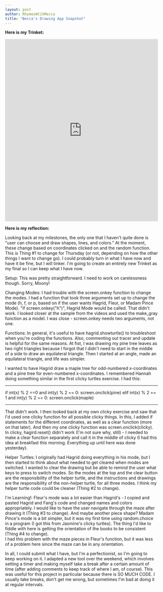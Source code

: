 ```yaml
---
layout: post
author: RhymesWtihMecca
title: "Becca's Drawing App Snapshot"
---
```


**Here is my Trinket:**

<iframe src="https://trinket.io/embed/python/efec14b438" width="100%" height="600" frameborder="0" marginwidth="0" marginheight="0" allowfullscreen></iframe>

**Here is my reflection:**

Looking back at my milestones, the only one that I haven't quite done is "user can choose and draw shapes, lines, and colors."  At the 
moment, these change based on coordinates clicked on and the random function.  This is Thing #1 to change for Thursday (or not, 
depending on how the other things I want to change go).  I could probably turn in what I have now and have it be fine, but I will 
tinker.  I'm going to create an entirely new Trinket as my final so I can keep what I have now.

Setup: This was pretty straightforward.  I need to work on carelessness though.  Sorry, Moony!

Changing Modes: I had trouble with the screen.onkey function to change the modes.  I had a function that took three arguments set up to
change the mode (h, f, or p, based on if the user wants Hagrid, Fleur, or Madam Pince Mode).  "if screen.onkey("h")", Hagrid Mode would 
be called. That didn't work.  I looked closer at the sample from the videos and used the make_gray function as a model.  I was close - 
screen.onkey needs two arguments, not one.

Functions: In general, it's useful to have hagrid.showturtle() to troubleshoot when you're coding the functions.  Also, 
commenting out tracer and update is helpful for the same reasons.  At fist, I was drawing my pine tree leaves as two right triangles 
because I forgot that I didn't need to start in the middle of a side to draw an equilateral triangle.  Then I started at an angle, 
made an equilateral triangle, and life was simpler.

I wanted to have Hagrid draw a maple tree for odd-numbered x-coordinates and a pine tree for even-numbered x-coordinates.  I remembered
Hannah doing something similar in the first clicky turtles exercise.  I had this:

---

  if int(x) % 2 ==0 and int(y) % 2 == 0:
     screen.onclick(pine)
  elif int(x) % 2 == 1 and int(y) % 2 == 0:
     screen.onclick(maple)

---

That didn't work.  I then looked back at my own clicky exercise and saw that I'd used one clicky function for all possible clicky things.
In this, I added if statements for the different coordinates, as well as a clear function (more on that later).  And then my one clicky 
function was screen.onclick(clicky).  In clicky, hagird.reset() didn't work (I'm not sure why, still) - I needed to make a clear 
function separately and call it in the middle of clicky (I had this idea at breakfast this morning.  Everything up until here
was done yesterday).  

Helper Turtles: I originally had Hagrid doing everything in his mode, but I then started to think about what needed to get cleared when
modes are switched.  I wanted to clear the drawing but be able to remind the user what keys to press to switch modes.  So the modes
at the top and the clear button are the responsibility of the helper turtle, and the instructions and drawings are the responsibility
of the non-helper turtle, for all three modes.  I think my helper turtle code could be cleaner (Thing #2 to change).

I'm Learning!: Fleur's mode was a lot easier than Hagrid's - I copied and pasted Hagrid and Fang's code and changed names and colors 
appropriately.  I would like to have the user navigate through the maze after drawing it (Thing #3 to change).  And maybe another
piece shape?  Madam Pince's mode is a bit simpler, but it was my first time using random.choice in a program (I got this from Jasmine's
clicky turtles).  The thing I'd like to fiddle with here is getting the orientation of the books to be consistent (Thing #4 to change).  
I had this problem with the maze pieces in Fleur's function, but it was less of a problem here since the maze can be in any orientation.

In all, I could submit what I have, but I'm a perfectionist, so I'm going to keep working on it.  I adapted a new tool over the weekend,
which involves setting a timer and making myself take a break after a certain amount of time (after adding comments to keep track of 
where I am, of course).  This was useful for this project in particular because there is SO MUCH CODE.  I usually take breaks, don't get
me wrong, but sometimes I'm bad at doing it at regular intervals.

